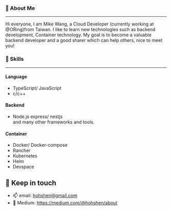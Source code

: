 ### 👋 About Me 
---
Hi everyone, I am Mike Wang, a Cloud Developer (currently working at @ORing)from Taiwan. I like to learn new technologies such as backend development, Container technology. My goal is to become a valuable backend developer and a good sharer which can help others, nice to meet you!

### 🌱 Skills
----
#### Language
* TypeScript/ JavaScript
* c/c++

#### Backend
* Node.js express/ nestjs   
and many other frameworks and tools.

#### Container
* Docker/ Docker-compose
* Rancher
* Kubernetes
* Helm
* Devspace

🔗 Keep in touch
---
* 📫 email: hohshen@gmail.com    
* 💬 Medium: https://medium.com/@hohshen/about  

<!--
**hohshen/hohshen** is a ✨ _special_ ✨ repository because its `README.md` (this file) appears on your GitHub profile.

Here are some ideas to get you started:

- 🔭 I’m currently working on ...
- 🌱 I’m currently learning ...
- 👯 I’m looking to collaborate on ...
- 🤔 I’m looking for help with ...
- 💬 Ask me about ...
- 📫 How to reach me: ...
- 😄 Pronouns: ...
- ⚡ Fun fact: ...
-->
